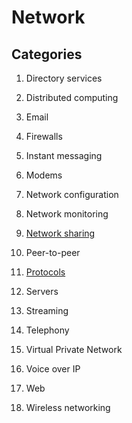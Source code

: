 # Network

## Categories

1. Directory services

1. Distributed computing

1. Email

1. Firewalls

1. Instant messaging

1. Modems

1. Network configuration

1. Network monitoring

1. [Network sharing](network-sharing)

1. Peer-to-peer

1. [Protocols](protocols)

1. Servers

1. Streaming

1. Telephony

1. Virtual Private Network

1. Voice over IP

1. Web

1. Wireless networking
